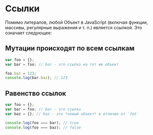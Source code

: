 # Ссылки

Помимо литералов, любой Объект в JavaScript (включая функции, массивы, регулярные выражения и т. п.) является ссылкой. Это означает следующее:

## Мутации происходят по всем ссылкам

```js
var foo = {};
var bar = foo; // bar - это ссылка на тот же объект

foo.baz = 123;
console.log(bar.baz); // 123
```

## Равенство ссылок

```js
var foo = {};
var bar = foo; // bar - это ссылка
var baz = {}; // baz - это *новый объект* в отличие от `foo`

console.log(foo === bar); // true
console.log(foo === baz); // false
```
